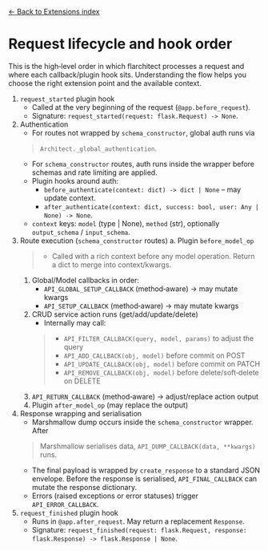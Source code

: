 [← Back to Extensions index](index.md)

# Request lifecycle and hook order
This is the high‑level order in which flarchitect processes a request and where
each callback/plugin hook sits. Understanding the flow helps you choose the
right extension point and the available context.
1. `request_started` plugin hook
    - Called at the very beginning of the request (`@app.before_request`).
    - Signature: `request_started(request: flask.Request) -> None`.
2. Authentication
    - For routes not wrapped by `schema_constructor`, global auth runs via
    > `Architect._global_authentication`.
    - For `schema_constructor` routes, auth runs inside the wrapper before
        schemas and rate limiting are applied.
    - Plugin hooks around auth:
        - `before_authenticate(context: dict) -> dict | None` – may update context.
        - `after_authenticate(context: dict, success: bool, user: Any | None) -> None`.
    - `context` keys: `model` (type | None), `method` (str), optionally
        `output_schema` / `input_schema`.
3. Route execution (`schema_constructor` routes)
    a. Plugin `before_model_op`
    > - Called with a rich context before any model operation. Return a dict to
    >     merge into context/kwargs.
    1. Global/Model callbacks in order:
        - `API_GLOBAL_SETUP_CALLBACK` (method‑aware) → may mutate kwargs
        - `API_SETUP_CALLBACK` (method‑aware) → may mutate kwargs
    2. CRUD service action runs (get/add/update/delete)
        - Internally may call:
        > - `API_FILTER_CALLBACK(query, model, params)` to adjust the query
        > - `API_ADD_CALLBACK(obj, model)` before commit on POST
        > - `API_UPDATE_CALLBACK(obj, model)` before commit on PATCH
        > - `API_REMOVE_CALLBACK(obj, model)` before delete/soft‑delete on DELETE
    3. `API_RETURN_CALLBACK` (method‑aware) → adjust/replace action output
    4. Plugin `after_model_op` (may replace the output)
4. Response wrapping and serialisation
    - Marshmallow dump occurs inside the `schema_constructor` wrapper. After
    > Marshmallow serialises data, `API_DUMP_CALLBACK(data, **kwargs)` runs.
    - The final payload is wrapped by `create_response` to a standard JSON
        envelope. Before the response is serialised, `API_FINAL_CALLBACK` can
        mutate the response dictionary.
    - Errors (raised exceptions or error statuses) trigger `API_ERROR_CALLBACK`.
5. `request_finished` plugin hook
    - Runs in `@app.after_request`. May return a replacement `Response`.
    - Signature: `request_finished(request: flask.Request, response: flask.Response) -> flask.Response | None`.

